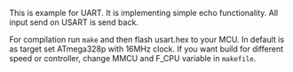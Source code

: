 This is example for UART. It is implementing simple echo functionality.
All input send on USART is send back.

For compilation run `make` and then flash usart.hex to your MCU.
In default is as target set ATmega328p with 16MHz clock. If you want build for
different speed or controller, change MMCU and F_CPU variable in `makefile`.
